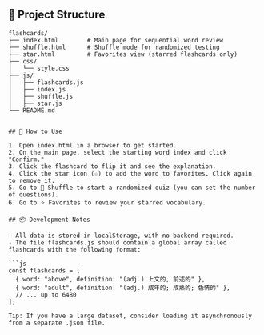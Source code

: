 ## 📁 Project Structure

```
flashcards/
├── index.html        # Main page for sequential word review
├── shuffle.html      # Shuffle mode for randomized testing
├── star.html         # Favorites view (starred flashcards only)
├── css/
│   └── style.css
├── js/
│   ├── flashcards.js
│   ├── index.js
│   ├── shuffle.js
│   ├── star.js
└── README.md


## 🚀 How to Use

1. Open index.html in a browser to get started.
2. On the main page, select the starting word index and click "Confirm."
3. Click the flashcard to flip it and see the explanation.
4. Click the star icon (☆) to add the word to favorites. Click again to remove it.
5. Go to 🔀 Shuffle to start a randomized quiz (you can set the number of questions).
6. Go to ⭐ Favorites to review your starred vocabulary.

## 📦 Development Notes

- All data is stored in localStorage, with no backend required.
- The file flashcards.js should contain a global array called flashcards with the following format:

```js
const flashcards = [
  { word: "above", definition: "(adj.) 上文的, 前述的" },
  { word: "adult", definition: "(adj.) 成年的; 成熟的; 色情的" },
  // ... up to 6480
];

Tip: If you have a large dataset, consider loading it asynchronously from a separate .json file.
